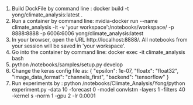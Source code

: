 1. Build DockFile by command line : docker build -t yong/climate_analysis:latest .
2. Run a container by command line: 
nvidia-docker run --name climate_analysis -it -v 'your workspace':/notebooks/workspace/ -p 8888:8888  -p 6006:6006 yong/climate_analysis:latest
3. In your browser, open the URL http://localhost:8888/. All notebooks from your session will be saved in 'your workspace'.
4. Go into the container by command line: docker exec -it climate_analysis bash
5. python /notebooks/samples/setup.py develop
6. Change the keras config file as: 
{
    "epsilon": 1e-07,
    "floatx": "float32",
    "image_data_format": "channels_first",
    "backend": "tensorflow"
}
7. Run experiments by : python /notebooks/Climate_Analysis/Yong/python experiment.py -data 10 -forecast 0 -model convlstm -layers 1 -filters 40 -kernel s -norm 1 -gpu 2 -lr 0.0001
